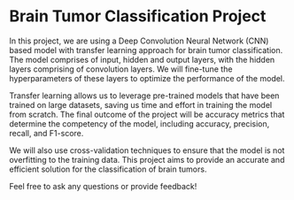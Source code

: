 # Brain Tumor Classification Project

In this project, we are using a Deep Convolution Neural Network (CNN) based model with transfer learning approach for brain tumor classification. The model comprises of input, hidden and output layers, with the hidden layers comprising of convolution layers. We will fine-tune the hyperparameters of these layers to optimize the performance of the model.

Transfer learning allows us to leverage pre-trained models that have been trained on large datasets, saving us time and effort in training the model from scratch. The final outcome of the project will be accuracy metrics that determine the competency of the model, including accuracy, precision, recall, and F1-score.

We will also use cross-validation techniques to ensure that the model is not overfitting to the training data. This project aims to provide an accurate and efficient solution for the classification of brain tumors.

Feel free to ask any questions or provide feedback!
